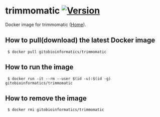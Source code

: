 # trimmomatic [![Version](https://img.shields.io/badge/Version-0.38-blue.svg)]()

Docker image for trimmomatic ([Home][homepage]).

## How to pull(download) the latest Docker image
```
 $ docker pull gitobioinformatics/trimmomatic
```

## How to run the image
```
 $ docker run -it --rm --user $(id -u):$(id -g) gitobioinformatics/trimmomatic
```

## How to remove the image
```
 $ docker rmi gitobioinformatics/trimmomatic
```

[hub]: https://hub.docker.com/r/gitobioinformatics/trimmomatic
[quay]: https://quay.io/repository/gitobioinformatics/trimmomatic
[homepage]: "http://www.usadellab.org/cms/?page

